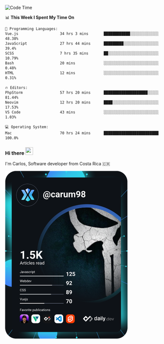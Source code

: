 
<!--START_SECTION:waka-->
![Code Time](http://img.shields.io/badge/Code%20Time-8%2C722%20hrs%2034%20mins-blue)

📊 **This Week I Spent My Time On** 

```text
💬 Programming Languages: 
Vue.js                   34 hrs 3 mins       ████████████░░░░░░░░░░░░░   48.38% 
JavaScript               27 hrs 44 mins      █████████░░░░░░░░░░░░░░░░   39.4% 
SCSS                     7 hrs 35 mins       ██░░░░░░░░░░░░░░░░░░░░░░░   10.79% 
Bash                     20 mins             ░░░░░░░░░░░░░░░░░░░░░░░░░   0.48% 
HTML                     12 mins             ░░░░░░░░░░░░░░░░░░░░░░░░░   0.31%

🔥 Editors: 
PhpStorm                 57 hrs 20 mins      ████████████████████░░░░░   81.44% 
Neovim                   12 hrs 20 mins      ████░░░░░░░░░░░░░░░░░░░░░   17.53% 
VS Code                  43 mins             ░░░░░░░░░░░░░░░░░░░░░░░░░   1.03%

💻 Operating System: 
Mac                      70 hrs 24 mins      █████████████████████████   100.0%

```


<!--END_SECTION:waka-->

### Hi there <img src="https://media.giphy.com/media/hvRJCLFzcasrR4ia7z/giphy.gif" width="25px" height="25px">

I'm Carlos, Software developer from Costa Rica 🇨🇷

<a href="https://app.daily.dev/carum98"><img src="https://github.com/carum98/carum98/blob/main/devcard.svg" width="400" alt="Carlos Umaña Acevedo's Dev Card"/></a>

